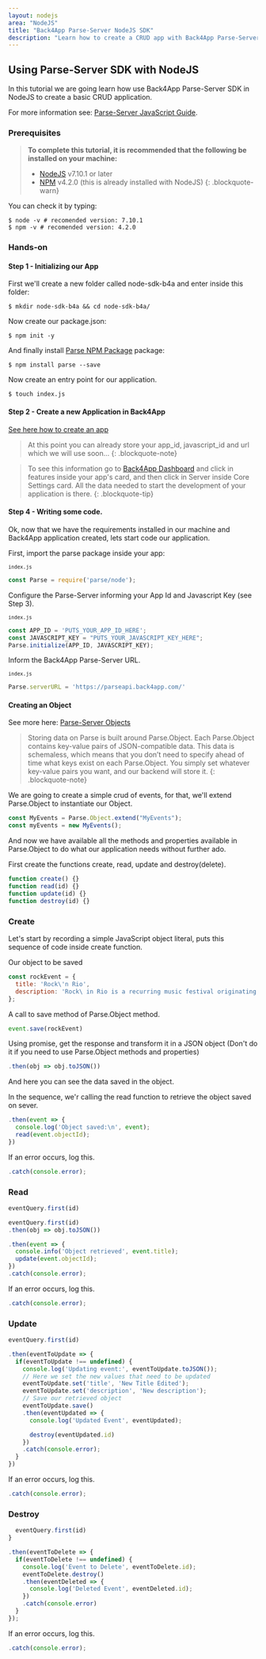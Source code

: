 ```yaml
---
layout: nodejs
area: "NodeJS"
title: "Back4App Parse-Server NodeJS SDK"
description: "Learn how to create a CRUD app with Back4App Parse-Server SDK."
---
```


## Using Parse-Server SDK with NodeJS

In this tutorial we are going learn how use Back4App Parse-Server SDK in NodeJS to create a basic CRUD application.

For more information see: [Parse-Server JavaScript Guide](http://docs.parseplatform.org/js/guide/).

### Prerequisites

> **To complete this tutorial, it is recommended that the following be installed on your machine:**
> * [NodeJS](https://nodejs.org/) v7.10.1 or later
> * [NPM](https://www.npmjs.com) v4.2.0 (this is already installed with NodeJS)
{: .blockquote-warn}

You can check it by typing:

~~~shell
$ node -v # recomended version: 7.10.1
$ npm -v # recomended version: 4.2.0
~~~

### Hands-on
#### Step 1 - Initializing our App
First we'll create a new folder called node-sdk-b4a and enter inside this folder:

~~~shell
$ mkdir node-sdk-b4a && cd node-sdk-b4a/
~~~

Now create our package.json:

~~~shell
$ npm init -y
~~~

And finally install [Parse NPM Package](https://www.npmjs.com/package/parse/) package:

~~~shell
$ npm install parse --save
~~~

Now create an entry point for our application.

~~~shell
$ touch index.js
~~~

#### Step 2 - Create a new Application in Back4App

[See here how to create an app](https://www.npmjs.com/package/parse/)

> At this point you can already store your app_id, javascript_id and url which we will use soon...
{: .blockquote-note}

> To see this information go to [Back4App Dashboard](https://dashboard.back4app.com/apps) and click in features inside your app's card, and then click in Server inside Core Settings card. All the data needed to start the development of your application is there.
{: .blockquote-tip}

#### Step 4 - Writing some code.

Ok, now that we have the requirements installed in our machine and Back4App application created, lets start code our application.

<!-- This part refer to code -->
First, import the parse package inside your app:

<sub>`index.js`</sub>
~~~javascript
const Parse = require('parse/node');
~~~

Configure the Parse-Server informing your App Id and Javascript Key (see Step 3).

<sub>`index.js`</sub>
~~~javascript
const APP_ID = 'PUTS_YOUR_APP_ID_HERE';
const JAVASCRIPT_KEY = "PUTS_YOUR_JAVASCRIPT_KEY_HERE";
Parse.initialize(APP_ID, JAVASCRIPT_KEY);
~~~

Inform the Back4App Parse-Server URL.

<sub>`index.js`</sub>
~~~javascript
Parse.serverURL = 'https://parseapi.back4app.com/'
~~~

#### Creating an Object

See more here: [Parse-Server Objects](http://docs.parseplatform.org/js/guide/#objects)

> Storing data on Parse is built around Parse.Object. Each Parse.Object contains key-value pairs of JSON-compatible data. This data is schemaless, which means that you don’t need to specify ahead of time what keys exist on each Parse.Object. You simply set whatever key-value pairs you want, and our backend will store it.
{: .blockquote-note}

We are going to create a simple crud of events, for that, we'll extend Parse.Object to instantiate our Object.

~~~javascript
const MyEvents = Parse.Object.extend("MyEvents");
const myEvents = new MyEvents();
~~~

And now we have available all the methods and properties available in Parse.Object to do what our application needs without further ado.

First create the functions create, read, update and destroy(delete).
~~~javascript
function create() {}
function read(id) {}
function update(id) {}
function destroy(id) {}
~~~

### Create

Let's start by recording a simple JavaScript object literal, puts this sequence of code inside create function.

Our object to be saved
~~~javascript
const rockEvent = {
  title: 'Rock\'n Rio',
  description: 'Rock\ in Rio is a recurring music festival originating in Rio de Janeiro.'
};
~~~

A call to save method of Parse.Object method.
~~~javascript
event.save(rockEvent)
~~~

Using promise, get the response and transform it in a JSON object (Don't do it if you need to use Parse.Object methods and properties)
~~~javascript
.then(obj => obj.toJSON())
~~~

And here you can see the data saved in the object.

In the sequence, we'r calling the read function to retrieve the object saved on sever.
~~~javascript
.then(event => {
  console.log('Object saved:\n', event);
  read(event.objectId);
})
~~~

If an error occurs, log this.
~~~javascript
.catch(console.error);
~~~

### Read

~~~javascript
eventQuery.first(id)
~~~


~~~javascript
eventQuery.first(id)
.then(obj => obj.toJSON())
~~~


~~~javascript
.then(event => {
  console.info('Object retrieved', event.title);
  update(event.objectId);
})
.catch(console.error);
~~~

If an error occurs, log this.
~~~javascript
.catch(console.error);
~~~

### Update
~~~javascript
eventQuery.first(id)
~~~

~~~javascript
.then(eventToUpdate => {
  if(eventToUpdate !== undefined) {
    console.log('Updating event:', eventToUpdate.toJSON());
    // Here we set the new values that need to be updated
    eventToUpdate.set('title', 'New Title Edited');
    eventToUpdate.set('description', 'New description');
    // Save our retrieved object
    eventToUpdate.save()
    .then(eventUpdated => {
      console.log('Updated Event', eventUpdated);

      destroy(eventUpdated.id)
    })
    .catch(console.error);
  }
})
~~~

If an error occurs, log this.
~~~javascript
.catch(console.error);
~~~

### Destroy
~~~javascript
  eventQuery.first(id)
}
~~~

~~~javascript
.then(eventToDelete => {
  if(eventToDelete !== undefined) {
    console.log('Event to Delete', eventToDelete.id);
    eventToDelete.destroy()
    .then(eventDeleted => {
      console.log('Deleted Event', eventDeleted.id);
    })
    .catch(console.error)
  }
});
~~~

If an error occurs, log this.
~~~javascript
.catch(console.error);
~~~
